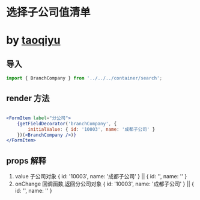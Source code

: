 # 选择子公司值清单
# by [taoqiyu](taoqiyu@yatang.cn)

## 导入
```jsx
import { BranchCompany } from '../../../container/search';
```

## render 方法

```jsx

<FormItem label="分公司">
    {getFieldDecorator('branchCompany', {
        initialValue: { id: '10003', name: '成都子公司' }
    })(<BranchCompany />)}
</FormItem>

```

## props 解释

1. value 子公司对象 { id: '10003', name: '成都子公司' } || { id: '', name: '' }
1. onChange 回调函数,返回分公司对象 { id: '10003', name: '成都子公司' } || { id: '', name: '' }
